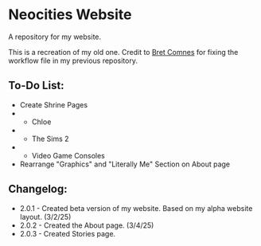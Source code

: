 # Neocities Website

A repository for my website.

This is a recreation of my old one. Credit to [Bret Comnes](https://github.com/bcomnes) for fixing the workflow file in my previous repository.

## To-Do List:

+ Create Shrine Pages
+ + Chloe
+ + The Sims 2
+ + Video Game Consoles
+ Rearrange "Graphics" and "Literally Me" Section on About page

## Changelog:

+ 2.0.1 - Created beta version of my website. Based on my alpha website layout. (3/2/25)
+ 2.0.2 - Created the About page. (3/4/25)
+ 2.0.3 - Created Stories page.
